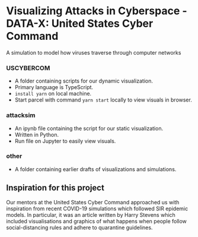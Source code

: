 # Visualizing Attacks in Cyberspace - DATA-X: United States Cyber Command

A simulation to model how viruses traverse through computer networks

### USCYBERCOM

- A folder containing scripts for our dynamic visualization. 
- Primary language is TypeScript.
- `install yarn` on local machine.
- Start parcel with command `yarn start` locally to view visuals in browser.


### attacksim
- An ipynb file containing the script for our static visualization. 
- Written in Python. 
- Run file on Jupyter to easily view visuals.
  
### other
- A folder containing earlier drafts of visualizations and simulations.

## Inspiration for this project
Our mentors at the United States Cyber Command approached us with inspiration from recent COVID-19 simulations which followed SIR epidemic models. In particular, it was an article written by Harry Stevens which included visualisations and graphics of what happens when people follow social-distancing rules and adhere to quarantine guidelines. 

